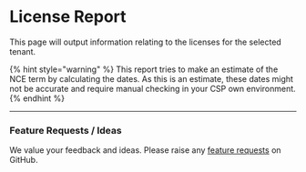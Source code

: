 # License Report

This page will output information relating to the licenses for the selected tenant.

{% hint style="warning" %}
This report tries to make an estimate of the NCE term by calculating the dates. As this is an estimate, these dates might not be accurate and require manual checking in your CSP own environment.
{% endhint %}

***

### Feature Requests / Ideas

We value your feedback and ideas. Please raise any [feature requests](https://github.com/KelvinTegelaar/CIPP/issues/new?assignees=\&labels=enhancement%2Cno-priority\&projects=\&template=feature.yml\&title=%5BFeature+Request%5D%3A+) on GitHub.
